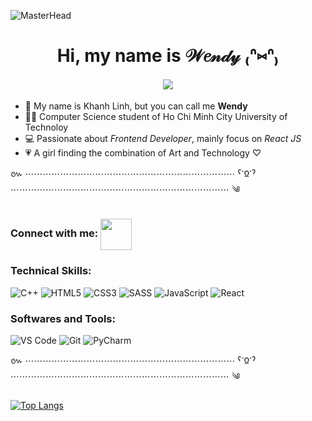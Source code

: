 ![MasterHead](https://www.westcoastyogaperth.com/wp-content/uploads/2019/07/GrossCornyAustraliankestrel-max-1mb.gif)
<h1 align="center">Hi, my name is 𝒲𝑒𝓃𝒹𝓎 ₍ᐢ⑅ᐢ₎ </h1>
<h4 align="center">
  <a href="https://github.com/DenverCoder1/readme-typing-svg"><img src="https://readme-typing-svg.herokuapp.com?lines=Welcome+to+Wendy's+code+world;Art+and+Technology+lover+♡&center=true&width=500&height=50"></a>
</h4>

- 🐰 My name is Khanh Linh, but you can call me <b>Wendy</b>
- 👩‍💻 Computer Science student of Ho Chi Minh City University of Technoloy 
- 💻 Passionate about <i>Frontend Developer</i>, mainly focus on <i>React JS</i>
- :heartpulse: A girl finding the combination of Art and Technology ♡

៚ ⋯⋯⋯⋯⋯⋯⋯⋯⋯⋯⋯⋯⋯⋯⋯⋯⋯⋯⋯⋯⋯⋯⋯⋯ ˁᱸᲲᱸˀ ⋯⋯⋯⋯⋯⋯⋯⋯⋯⋯⋯⋯⋯⋯⋯⋯⋯⋯⋯⋯⋯⋯⋯⋯⋯ ༄

### <span><b>Connect with me: </b></span> <span><a href="https://www.facebook.com/ntkhanhlinh26" target="blank"><img align="center" src="https://img.icons8.com/bubbles/1000/000000/facebook.png" alt="" height="50" width="50" /></a></span>

### Technical Skills: 
![C++](https://img.shields.io/badge/c++-%2300599C.svg?style=flat-square&logo=c%2B%2B&logoColor=white)
![HTML5](https://img.shields.io/badge/html5-%23E34F26.svg?style=flat-square&logo=html5&logoColor=white)
![CSS3](https://img.shields.io/badge/CSS3-1572B6?style=flat-squar&logo=css3&logoColor=white)
![SASS](https://img.shields.io/badge/Sass-CC6699?style=flat-square&logo=sass&logoColor=white)
![JavaScript](https://img.shields.io/badge/javascript-%23323330.svg?style=flat-square&logo=javascript&logoColor=%23F7DF1E)
![React](https://img.shields.io/badge/React-20232A?style=flat-square&logo=react&logoColor=61DAFB)

### Softwares and Tools:
![VS Code](https://img.shields.io/badge/-VSCode-%23007ACC?style=flat-square&logo=visual-studio-code)
![Git](https://img.shields.io/badge/-Git-%23F05032?style=flat-square&logo=git&logoColor=%23ffffff)
![PyCharm](https://img.shields.io/badge/PyCharm-000000.svg?&style=flat-square&logo=PyCharm&logoColor=white)

៚ ⋯⋯⋯⋯⋯⋯⋯⋯⋯⋯⋯⋯⋯⋯⋯⋯⋯⋯⋯⋯⋯⋯⋯⋯ ˁᱸᲲᱸˀ ⋯⋯⋯⋯⋯⋯⋯⋯⋯⋯⋯⋯⋯⋯⋯⋯⋯⋯⋯⋯⋯⋯⋯⋯⋯ ༄

[![Top Langs](https://github-readme-stats.vercel.app/api/top-langs/?username=wendy02062001&layout=compact)](https://github.com/anuraghazra/github-readme-stats)

